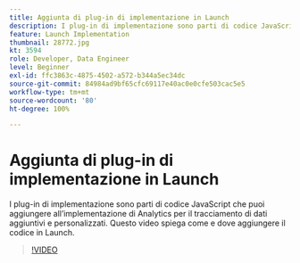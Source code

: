 ```yaml
---
title: Aggiunta di plug-in di implementazione in Launch
description: I plug-in di implementazione sono parti di codice JavaScript che puoi aggiungere all’implementazione di Analytics per il tracciamento di dati aggiuntivi e personalizzati. Questo video spiega come e dove aggiungere il codice in Launch.
feature: Launch Implementation
thumbnail: 28772.jpg
kt: 3594
role: Developer, Data Engineer
level: Beginner
exl-id: ffc3863c-4875-4502-a572-b344a5ec34dc
source-git-commit: 84984ad9bf65cfc69117e40ac0e0cfe503cac5e5
workflow-type: tm+mt
source-wordcount: '80'
ht-degree: 100%

---
```


# Aggiunta di plug-in di implementazione in Launch

I plug-in di implementazione sono parti di codice JavaScript che puoi aggiungere all’implementazione di Analytics per il tracciamento di dati aggiuntivi e personalizzati. Questo video spiega come e dove aggiungere il codice in Launch.

>[!VIDEO](https://video.tv.adobe.com/v/28772/?quality=12&learn=on)
